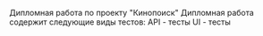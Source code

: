 Дипломная работа по проекту "Кинопоиск" 
Дипломная работа содержит следующие виды тестов:
API - тесты
UI - тесты
